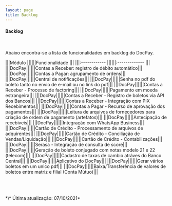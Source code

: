 ```yaml
---
layout: page
title: Backlog
---
```


#### Backlog

<br>

Abaixo encontra-se a lista de funcionalidades em backlog do DocPay.

|||Módulo             ||||||Funcionalidade                    |||
|||:------------      ||||||:-------------                    |||
|||DocPay||||||Contas a Receber: registro de débito automático|||
|||DocPay||||||Contas a Pagar: agrupamento de ordens|||
|||DocPay||||||Central de notificações|||
|||DocPay||||||Senha no pdf do boleto tanto no envio de e-mail ou no link do pdf|||
|||DocPay||||||Contas a Receber - Processo de factoring|||
|||DocPay||||||Pagamento em moeda estrangeira|||
|||DocPay||||||Contas a Receber - Registro de boletos via API dos Bancos|||
|||DocPay||||||Contas a Receber - Integração com PIX Recebimentos|||
|||DocPay||||||Contas a Pagar - Recurso de aprovação dos pagamentos|||
|||DocPay||||||Leitura de arquivos de fornecedores para criação de ordem de pagamento (artefatos)|||
|||DocPay||||||Antecipação de recebiveis|||
|||DocPay||||||Integração com WhatsApp Business|||
|||DocPay||||||Cartão de Crédito - Processamento de arquivos de adquirentes|||
|||DocPay||||||Cartão de Crédito - Conciliação de Vendas/Liquidação|||
|||DocPay||||||Cartão de Crédito - Contabilizações|||
|||DocPay||||||Serasa - Integração de consulta de score|||
|||DocPay||||||Geração de boleto conjugado com notas modelo 21 e 22 (telecom)|||
|||DocPay||||||Cadastro de taxas de cambio atráves do Banco Central|||
|||DocPay||||||Aplicativo do DocPay|||
|||DocPay||||||Gerar vários boletos em um unico pdf|||
|||DocPay||||||Baixa/Transferência de valores de boletos entre matriz e filial (Conta Mútuo)|||

<br>
<br>
<br>
*\* Última atualização: 07/10/2021*